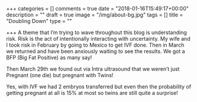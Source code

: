 +++
categories = []
comments = true
date = "2018-01-16T15:49:17+00:00"
description = ""
draft = true
image = "/img/about-bg.jpg"
tags = []
title = "Doubling Down"
type = ""

+++
A theme that I’m trying to wave throughout this blog is understanding risk. Risk is the act of intentionally interacting with uncertainty. My wife and I took risk in February by going to Mexico to get IVF done. Then in March we returned and have been anxiously waiting to see the results. We got a BFP (Big Fat Positive) as many say! 

Then March 29th we found out via Intra ultrasound that we weren’t just Pregnant (one die) but pregnant with Twins! 

Yes, with IVF we had 2 embryos transferred but even then the probability of getting pregnant at all is 15% at most so twins are still quite a surprise!